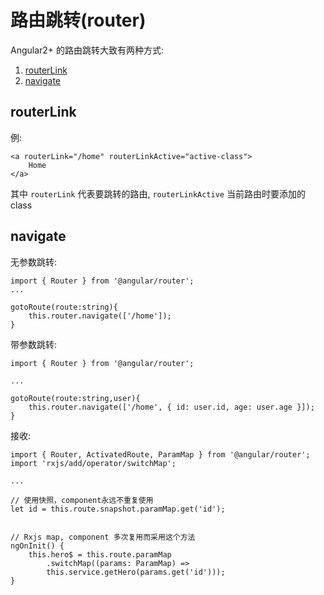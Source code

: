 # 路由跳转(router)

Angular2+ 的路由跳转大致有两种方式:  

1. [routerLink](#routerlink)
1. [navigate](#navigate)


<span id="routerlink"></span>
## routerLink   

例:  

```
<a routerLink="/home" routerLinkActive="active-class">
    Home
</a>
```

其中 `routerLink` 代表要跳转的路由, `routerLinkActive` 当前路由时要添加的class   


<span id="navigate"></span>
## navigate

无参数跳转:  

```
import { Router } from '@angular/router';
...

gotoRoute(route:string){
    this.router.navigate(['/home']); 
}
```

带参数跳转:   

```
import { Router } from '@angular/router';

...

gotoRoute(route:string,user){
    this.router.navigate(['/home', { id: user.id, age: user.age }]);
}
```


接收:   

```
import { Router, ActivatedRoute, ParamMap } from '@angular/router';
import 'rxjs/add/operator/switchMap'; 

...

// 使用快照，component永远不重复使用
let id = this.route.snapshot.paramMap.get('id');


// Rxjs map, component 多次复用而采用这个方法
ngOnInit() {
    this.hero$ = this.route.paramMap
        .switchMap((params: ParamMap) =>
        this.service.getHero(params.get('id')));
}
```